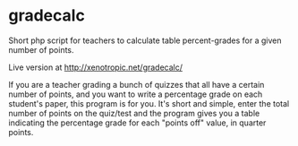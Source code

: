 gradecalc
=========

Short php script for teachers to calculate table percent-grades for a given number of points.

Live version at http://xenotropic.net/gradecalc/

If you are a teacher grading a bunch of quizzes that all have a certain number of points, and you want to write a percentage grade on each student's paper, this program is for you. It's short and simple, enter the total number of points on the quiz/test and the program gives you a table indicating the percentage grade for each "points off" value, in quarter points.


